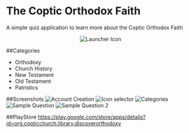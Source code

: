 # The Coptic Orthodox Faith
A simple quiz application to learn more about the Coptic Orthodox Faith

<p align="center">
  <img src="https://github.com/AbanoubG/thecopticorthodoxfaith/blob/master/app/src/main/res/mipmap-xxxhdpi/ic_launcher.png" alt="Launcher Icon"/>
</p>

##Categories
- Orthodoxy
- Church History
- New Testament
- Old Testament
- Patristics

##Screenshots
![Account Creation](https://github.com/AbanoubG/thecopticorthodoxfaith/blob/master/Screenshot_1486663650.png)
![Icon selector](https://github.com/AbanoubG/thecopticorthodoxfaith/blob/master/Screenshot_1486663668.png)
![Categories](https://github.com/AbanoubG/thecopticorthodoxfaith/blob/master/Screenshot_1486663678.png)
![Sample Question](https://github.com/AbanoubG/thecopticorthodoxfaith/blob/master/Screenshot_1486663683.png)
![Sample Question 2](https://github.com/AbanoubG/thecopticorthodoxfaith/blob/master/Screenshot_1486663694.png)




##PlayStore 
https://play.google.com/store/apps/details?id=org.copticchurch.library.discoverorthodoxy

